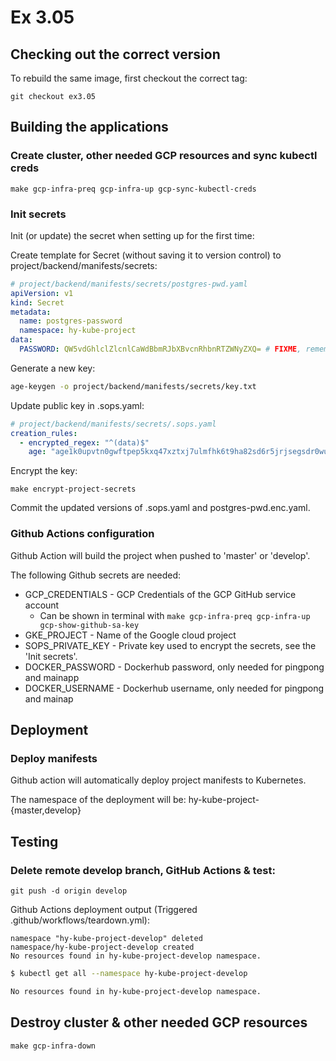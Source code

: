# Ex 3.05

## Checking out the correct version

To rebuild the same image, first checkout the correct tag:

```
git checkout ex3.05
```

## Building the applications

### Create cluster, other needed GCP resources and sync kubectl creds

```
make gcp-infra-preq gcp-infra-up gcp-sync-kubectl-creds
```

### Init secrets

Init (or update) the secret when setting up for the first time:

Create template for Secret (without saving it to version control) to
project/backend/manifests/secrets:

```yml
# project/backend/manifests/secrets/postgres-pwd.yaml
apiVersion: v1
kind: Secret
metadata:
  name: postgres-password
  namespace: hy-kube-project
data:
  PASSWORD: QW5vdGhlclZlcnlCaWdBbmRJbXBvcnRhbnRTZWNyZXQ= # FIXME, remember to encode to base64
```

Generate a new key:
```bash
age-keygen -o project/backend/manifests/secrets/key.txt
```

Update public key in .sops.yaml:
```yml
# project/backend/manifests/secrets/.sops.yaml
creation_rules:
  - encrypted_regex: "^(data)$"
    age: "age1k0upvtn0gwftpep5kxq47xztxj7ulmfhk6t9ha82sd6r5jrjsegsdr0wua" # FIXME
```

Encrypt the key:
```
make encrypt-project-secrets
```

Commit the updated versions of .sops.yaml and postgres-pwd.enc.yaml.

### Github Actions configuration

Github Action will build the project when pushed to 'master' or 'develop'.

The following Github secrets are needed:

* GCP_CREDENTIALS - GCP Credentials of the GCP GitHub service account
  * Can be shown in terminal with `make gcp-infra-preq gcp-infra-up gcp-show-github-sa-key`
* GKE_PROJECT - Name of the Google cloud project
* SOPS_PRIVATE_KEY - Private key used to encrypt the secrets, see the 'Init secrets'.
* DOCKER_PASSWORD - Dockerhub password, only needed for pingpong and mainapp
* DOCKER_USERNAME - Dockerhub username, only needed for pingpong and mainap

## Deployment

### Deploy manifests

Github action will automatically deploy project manifests to Kubernetes.

The namespace of the deployment will be:
hy-kube-project-{master,develop}

## Testing

### Delete remote develop branch, GitHub Actions & test:

```
git push -d origin develop
```

Github Actions deployment output (Triggered .github/workflows/teardown.yml):
```
namespace "hy-kube-project-develop" deleted
namespace/hy-kube-project-develop created
No resources found in hy-kube-project-develop namespace.
```

```bash
$ kubectl get all --namespace hy-kube-project-develop

No resources found in hy-kube-project-develop namespace.
```

## Destroy cluster & other needed GCP resources

```
make gcp-infra-down
```
